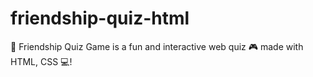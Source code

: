 # friendship-quiz-html
🎉 Friendship Quiz Game is a fun and interactive web quiz 🎮 made with HTML, CSS 💻!
